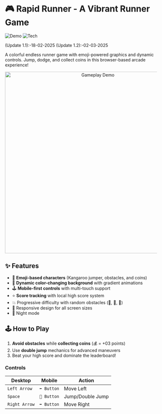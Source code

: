 # 🎮 Rapid Runner - A Vibrant Runner Game

![Demo](https://img.shields.io/badge/Demo-Live_Game-blue) 
![Tech](https://img.shields.io/badge/Built_with-HTML%20%7C%20CSS%20%7C%20JS-orange)

(Update 1.1):-18-02-2025
(Update 1.2):-02-03-2025

A colorful endless runner game with emoji-powered graphics and dynamic controls. Jump, dodge, and collect coins in this browser-based arcade experience!

<p align="center">
  <img src="https://raw.githubusercontent.com/yourusername/emoji-color-chase/main/screenshots/gameplay.gif" width="600" alt="Gameplay Demo">
</p>

## ✨ Features
- 🦘 **Emoji-based characters** (Kangaroo jumper, obstacles, and coins)
- 🎨 **Dynamic color-changing background** with gradient animations
- 🕹️ **Mobile-first controls** with multi-touch support
- ⭐ **Score tracking** with local high score system
- 💥 Progressive difficulty with random obstacles (🚧, 🚗, 👾)
- 🌈 Responsive design for all screen sizes
- 🌙 Night mode

## 🕹️ How to Play
1. **Avoid obstacles** while **collecting coins** (💰 = +03 points)
2. Use **double jump** mechanics for advanced maneuvers
3. Beat your high score and dominate the leaderboard!

### Controls
| Desktop           | Mobile           | Action          |
|-------------------|------------------|-----------------|
| `Left Arrow`      | `⬅️ Button`      | Move Left       |
| `Space`           | `🦘 Button`       | Jump/Double Jump|
| `Right Arrow`     | `➡️ Button`      | Move Right      |
